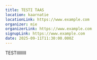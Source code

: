 ```yaml
---
title: TESTI TAAS
location: kaarnatie
locationLink: https://www.example.com
organizer: mie
organizerLink: https://www.example.com
signupLink: https://www.example.com
date: 2025-09-11T11:30:00.000Z
---
```


TESTIIIIIIII
